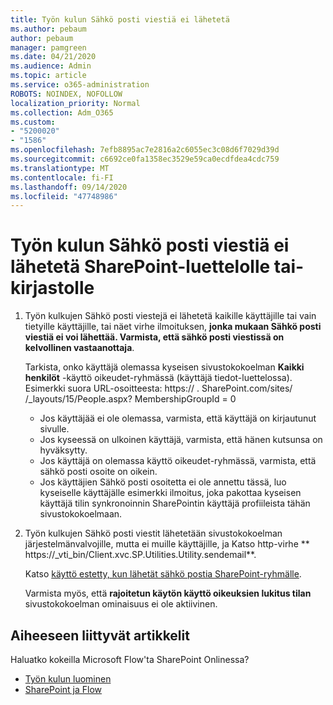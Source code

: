 ```yaml
---
title: Työn kulun Sähkö posti viestiä ei lähetetä
ms.author: pebaum
author: pebaum
manager: pamgreen
ms.date: 04/21/2020
ms.audience: Admin
ms.topic: article
ms.service: o365-administration
ROBOTS: NOINDEX, NOFOLLOW
localization_priority: Normal
ms.collection: Adm_O365
ms.custom:
- "5200020"
- "1586"
ms.openlocfilehash: 7efb8895ac7e2816a2c6055ec3c08d6f7029d39d
ms.sourcegitcommit: c6692ce0fa1358ec3529e59ca0ecdfdea4cdc759
ms.translationtype: MT
ms.contentlocale: fi-FI
ms.lasthandoff: 09/14/2020
ms.locfileid: "47748986"
---
```

# <a name="workflow-email-is-not-being-sent-for-a-sharepoint-list-or-library"></a>Työn kulun Sähkö posti viestiä ei lähetetä SharePoint-luettelolle tai-kirjastolle

1. Työn kulkujen Sähkö posti viestejä ei lähetetä kaikille käyttäjille tai vain tietyille käyttäjille, tai näet virhe ilmoituksen, **jonka mukaan Sähkö posti viestiä ei voi lähettää. Varmista, että sähkö posti viestissä on kelvollinen vastaanottaja**.

    Tarkista, onko käyttäjä olemassa kyseisen sivustokokoelman **Kaikki henkilöt** -käyttö oikeudet-ryhmässä (käyttäjä tiedot-luettelossa).  Esimerkki suora URL-osoitteesta: https:// <tenant> . SharePoint.com/sites/ <sitename> /_layouts/15/People.aspx? MembershipGroupId = 0

    - Jos käyttäjää ei ole olemassa, varmista, että käyttäjä on kirjautunut sivulle. 
    - Jos kyseessä on ulkoinen käyttäjä, varmista, että hänen kutsunsa on hyväksytty.
    - Jos käyttäjä on olemassa käyttö oikeudet-ryhmässä, varmista, että sähkö posti osoite on oikein.
    - Jos käyttäjien Sähkö posti osoitetta ei ole annettu tässä, luo kyseiselle käyttäjälle esimerkki ilmoitus, joka pakottaa kyseisen käyttäjä tilin synkronoinnin SharePointin käyttäjä profiileista tähän sivustokokoelmaan.
 
2. Työn kulkujen Sähkö posti viestit lähetetään sivustokokoelman järjestelmänvalvojille, mutta ei muille käyttäjille, ja Katso http-virhe ** <span>https:</span>//_vti_bin/Client.xvc.SP.Utilities.Utility.sendemail**.
 

    Katso [käyttö estetty, kun lähetät sähkö postia SharePoint-ryhmälle](https://docs.microsoft.com/sharepoint/support/sharing-and-permissions/access-denied-when-send-an-email-to-groups).

    Varmista myös, että **rajoitetun käytön käyttö oikeuksien lukitus tilan** sivustokokoelman ominaisuus ei ole aktiivinen.


## <a name="related-topics"></a>Aiheeseen liittyvät artikkelit
Haluatko kokeilla Microsoft Flow'ta SharePoint Onlinessa?
- [Työn kulun luominen](https://support.office.com/article/Create-a-flow-for-a-list-or-library-in-SharePoint-Online-or-OneDrive-for-Business-a9c3e03b-0654-46af-a254-20252e580d01) 
- [SharePoint ja Flow](https://flow.microsoft.com/blog/sharepoint-and-flow/) 


